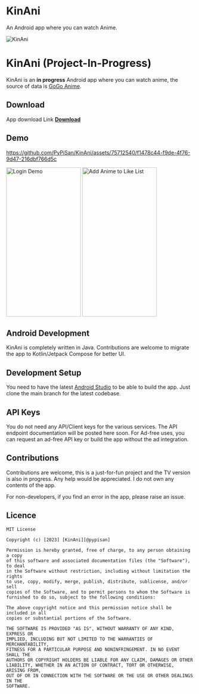 # KinAni
An Android app where you can watch Anime.

![KinAni](https://github.com/PyPiSan/KinAni/assets/75712540/c0e793d4-ace1-4d1c-a642-2c67fdd6b3cb)


# KinAni (Project-In-Progress)
KinAni is an **in progress** Android app where you can watch anime, the source of data is [GoGo Anime](https://www4.gogoanimes.fi/).

## Download
App download Link
<a href="https://drive.google.com/file/d/154uNFk3neIDPDtptewPgXUrpkg7E_Q9g/view?usp=sharing" target="_blank"><b>Download</b></a>

## Demo
https://github.com/PyPiSan/KinAni/assets/75712540/f1478c44-f9de-4f76-9d47-216dbf766d5c

<img src="https://github.com/PyPiSan/KinAni/assets/75712540/f7114e6b-2ad6-4ecf-865e-3f77fd804886" alt="Login Demo" width="200" height="400">
<img src="https://github.com/PyPiSan/KinAni/assets/75712540/c69d6439-a10e-41b8-8fe9-d877f50b1fd9" alt="Add Anime to Like List" width="200" height="400">



## Android Development
KinAni is completely written in Java. Contributions are welcome to migrate the app to Kotlin/Jetpack Compose for better UI. 

## Development Setup
You need to have the latest [Android Studio](https://developer.android.com/studio) to be able to build the app.
Just clone the main branch for the latest codebase.

## API Keys
You do not need any API/Client keys for the various services.
The API endpoint documentation will be posted here soon.
For Ad-free uses, you can request an ad-free API key or build the app without the ad integration.

## Contributions

Contributions are welcome, this is a just-for-fun project and the TV version is also in progress. Any help would be appreciated. I do not own any contents of the app.

For non-developers, if you find an error in the app, please raise an issue.

## Licence

```
MIT License

Copyright (c) [2023] [KinAni][@pypisan]

Permission is hereby granted, free of charge, to any person obtaining a copy
of this software and associated documentation files (the "Software"), to deal
in the Software without restriction, including without limitation the rights
to use, copy, modify, merge, publish, distribute, sublicense, and/or sell
copies of the Software, and to permit persons to whom the Software is
furnished to do so, subject to the following conditions:

The above copyright notice and this permission notice shall be included in all
copies or substantial portions of the Software.

THE SOFTWARE IS PROVIDED "AS IS", WITHOUT WARRANTY OF ANY KIND, EXPRESS OR
IMPLIED, INCLUDING BUT NOT LIMITED TO THE WARRANTIES OF MERCHANTABILITY,
FITNESS FOR A PARTICULAR PURPOSE AND NONINFRINGEMENT. IN NO EVENT SHALL THE
AUTHORS OR COPYRIGHT HOLDERS BE LIABLE FOR ANY CLAIM, DAMAGES OR OTHER
LIABILITY, WHETHER IN AN ACTION OF CONTRACT, TORT OR OTHERWISE, ARISING FROM,
OUT OF OR IN CONNECTION WITH THE SOFTWARE OR THE USE OR OTHER DEALINGS IN THE
SOFTWARE.

```
